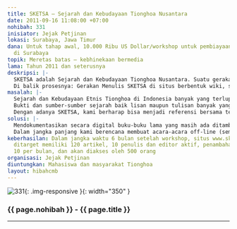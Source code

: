 ```yaml
---
title: SKETSA – Sejarah dan Kebudayaan Tionghoa Nusantara
date: 2011-09-16 11:08:00 +07:00
nohibah: 331
inisiator: Jejak Petjinan
lokasi: Surabaya, Jawa Timur
dana: Untuk tahap awal, 10.000 Ribu US Dollar/workshop untuk pembiayaan 3 macam workshop
  di Surabaya
topik: Meretas batas – kebhinekaan bermedia
lama: Tahun 2011 dan seterusnya
deskripsi: |-
  SKETSA adalah Sejarah dan Kebudayaan Tionghoa Nusantara. Suatu gerakan pengumpulan data jejak Petjinan, dalam bentuk tulisan, cerita, foto lama, video, dokumentasi atau artefak sejarah yang didokumentasikan secara digital. Halaman SKETSA Jejak Petjinan ini didedikasikan untuk menjadi referensi bersama mengenai Tionghoa di Indonesia. Kenapa menggunakan kata Nusantara? Karena sejarah bangsa Tionghoa di Indonesia sudah ada jauh sebelum Indonesia ada.
  Di balik prosesnya: Gerakan Menulis SKETSA di situs berbentuk wiki, semangatnya adalah dari kita dan untuk kita. Para sukarelawan diarahkan ke dalam 2 cara pencarian data: pertama melalui sumber yang sudah ada, misalnya data dari internet, buku, skripsi/jurnal, dan yang kedua melalui wawancara orang-orang sepuh di sekitarnya untuk mengetahui cerita mereka tentang pecinan/Tionghoa di masa lalu. Hasilnya dirangkum dan dituliskan di sebuah website dengan format wiki, supaya bisa dikerjakan bersama-sama, secara sedikit maupun banyak dan berguna untuk semua sebagai referensi bersama. Komunitas Jejak Petjinan akan memberikan dukungan dalam bentuk pemberian tema, petunjuk narasumber, tips-tips wawancara, dan cara menulis
masalah: |-
  Sejarah dan Kebudayaan Etnis Tionghoa di Indonesia banyak yang terlupakan, karena memang dikondisikan secara politis, sehingga stereotip tentang etnis Tionghoa yang salah, masih banyak dipercayai dan berkembang menjadi generalisasi.
  Bukti dan sumber-sumber sejarah baik lisan maupun tulisan banyak yang mulai hilang dan tidak terlacak lagi, perkembangan zaman yang juga tidak mendukung pada preservasi bangunan tua, membuat warisan dan bukti-bukti sejarah itu lama-kelamaan akan lenyap.
  Dengan adanya SKETSA, kami berharap bisa menjadi referensi bersama tentang Tionghoa di Indonesia sehingga lambat laun etnis Tionghoa memang benar diakui sebagai salah satu bagian dari Indonesia dan tercatat dalam sejarah bangsa Indonesia
solusi: |-
  Mendokumentasikan secara digital buku-buku lama yang masih ada ditambah data-data yang ada di internet lalu ditambahkan dengan survei daerah-daerah yang masih memiliki sumber sejarah ini. Fokusnya lebih ke sumber-sumber yang ada di daerah masing-masing, dan buku-buku yang pernah ditulis mengenai kota-kota itu termasuk juga wawancara penduduk kota tersebut yang sudah berusia lanjut.
  Dalam jangka panjang kami berencana membuat acara-acara off-line (seminar, workshop, pameran) dan menerbitkan kumpulan tulisan berkala (newsletter) serta membangun sebuah museum virtual di internet dari konten yang ditulis dalam SKETSA ini, yang dipromosikan melalui pameran keliling dari kota ke kota; sekaligus mengajak orang lebih banyak lagi untuk berpartisipasi dalam proyek ini. Proyek ini akan memberikan manfaat bagi mahasiswa dan masyarakat Tionghoa
keberhasilan: Dalam jangka waktu 6 bulan setelah workshop, situs www.sketsa.jejakpetjinan.org
  ditarget memiliki 120 artikel, 10 penulis dan editor aktif, penambahan artikel minimal
  10 per bulan, dan akan diakses oleh 500 orang
organisasi: Jejak Petjinan
diuntungkan: Mahasiswa dan masyarakat Tionghoa
layout: hibahcmb
---
```


![331](/static/img/hibahcmb/331.png){: .img-responsive }{: width="350" }

### {{ page.nohibah }} - {{ page.title }}

---
